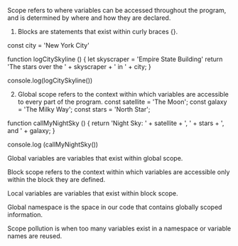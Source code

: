 
Scope refers to where variables can be accessed throughout the program, and is determined by where and how they are declared.

1. Blocks are statements that exist within curly braces {}.

const city = 'New York City'

function logCitySkyline () {
  let skyscraper = 'Empire State Building'
  return 'The stars over the ' + skyscraper + ' in ' + city;
}

console.log(logCitySkyline())


2. Global scope refers to the context within which variables are accessible to every part of the program.
const satellite = 'The Moon';
const galaxy = 'The Milky Way';
const stars = 'North Star';

function callMyNightSky () {
  return 'Night Sky: ' + satellite + ', ' + stars + ', and ' + galaxy;
}

console.log (callMyNightSky())

Global variables are variables that exist within global scope.

Block scope refers to the context within which variables are accessible only within the block they are defined.

Local variables are variables that exist within block scope.

Global namespace is the space in our code that contains globally scoped information.

Scope pollution is when too many variables exist in a namespace or variable names are reused.